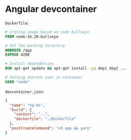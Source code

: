 # Angular devcontainer

`Dockerfile`:

```Dockerfile
# Creting image based on node bullseye
FROM node:16.20-bullseye

# Set the working directory
WORKDIR /app
EXPOSE 4200

# Install dependencies
RUN apt-get update && apt-get install -yq dep1 dep2 ...

# Setting nonroot user in container
USER "node"
```


`devcontainer.json`:

```json
{
  "name": "ng-dc",
  "build": {
    "context": "..",
    "dockerfile": "./Dockerfile"
  },
  "postCreateCommand": "cd app && yarn"
}
```
